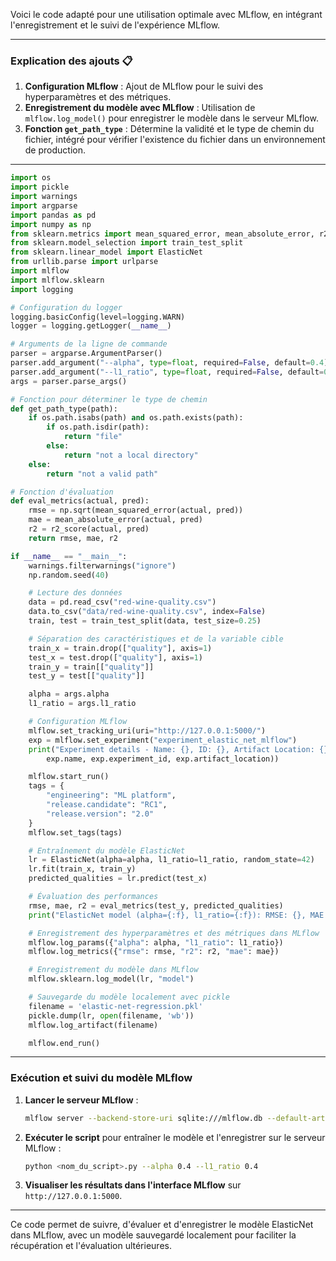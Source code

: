 Voici le code adapté pour une utilisation optimale avec MLflow, en intégrant l'enregistrement et le suivi de l'expérience MLflow.

---

### Explication des ajouts 📋
1. **Configuration MLflow** : Ajout de MLflow pour le suivi des hyperparamètres et des métriques.
2. **Enregistrement du modèle avec MLflow** : Utilisation de `mlflow.log_model()` pour enregistrer le modèle dans le serveur MLflow.
3. **Fonction `get_path_type`** : Détermine la validité et le type de chemin du fichier, intégré pour vérifier l'existence du fichier dans un environnement de production.

---

```python
import os
import pickle
import warnings
import argparse
import pandas as pd
import numpy as np
from sklearn.metrics import mean_squared_error, mean_absolute_error, r2_score
from sklearn.model_selection import train_test_split
from sklearn.linear_model import ElasticNet
from urllib.parse import urlparse
import mlflow
import mlflow.sklearn
import logging

# Configuration du logger
logging.basicConfig(level=logging.WARN)
logger = logging.getLogger(__name__)

# Arguments de la ligne de commande
parser = argparse.ArgumentParser()
parser.add_argument("--alpha", type=float, required=False, default=0.4)
parser.add_argument("--l1_ratio", type=float, required=False, default=0.4)
args = parser.parse_args()

# Fonction pour déterminer le type de chemin
def get_path_type(path):
    if os.path.isabs(path) and os.path.exists(path):
        if os.path.isdir(path):
            return "file"
        else:
            return "not a local directory"
    else:
        return "not a valid path"

# Fonction d'évaluation
def eval_metrics(actual, pred):
    rmse = np.sqrt(mean_squared_error(actual, pred))
    mae = mean_absolute_error(actual, pred)
    r2 = r2_score(actual, pred)
    return rmse, mae, r2

if __name__ == "__main__":
    warnings.filterwarnings("ignore")
    np.random.seed(40)

    # Lecture des données
    data = pd.read_csv("red-wine-quality.csv")
    data.to_csv("data/red-wine-quality.csv", index=False)
    train, test = train_test_split(data, test_size=0.25)

    # Séparation des caractéristiques et de la variable cible
    train_x = train.drop(["quality"], axis=1)
    test_x = test.drop(["quality"], axis=1)
    train_y = train[["quality"]]
    test_y = test[["quality"]]

    alpha = args.alpha
    l1_ratio = args.l1_ratio

    # Configuration MLflow
    mlflow.set_tracking_uri(uri="http://127.0.0.1:5000/")
    exp = mlflow.set_experiment("experiment_elastic_net_mlflow")
    print("Experiment details - Name: {}, ID: {}, Artifact Location: {}".format(
        exp.name, exp.experiment_id, exp.artifact_location))

    mlflow.start_run()
    tags = {
        "engineering": "ML platform",
        "release.candidate": "RC1",
        "release.version": "2.0"
    }
    mlflow.set_tags(tags)

    # Entraînement du modèle ElasticNet
    lr = ElasticNet(alpha=alpha, l1_ratio=l1_ratio, random_state=42)
    lr.fit(train_x, train_y)
    predicted_qualities = lr.predict(test_x)

    # Évaluation des performances
    rmse, mae, r2 = eval_metrics(test_y, predicted_qualities)
    print("ElasticNet model (alpha={:f}, l1_ratio={:f}): RMSE: {}, MAE: {}, R2: {}".format(alpha, l1_ratio, rmse, mae, r2))

    # Enregistrement des hyperparamètres et des métriques dans MLflow
    mlflow.log_params({"alpha": alpha, "l1_ratio": l1_ratio})
    mlflow.log_metrics({"rmse": rmse, "r2": r2, "mae": mae})

    # Enregistrement du modèle dans MLflow
    mlflow.sklearn.log_model(lr, "model")

    # Sauvegarde du modèle localement avec pickle
    filename = 'elastic-net-regression.pkl'
    pickle.dump(lr, open(filename, 'wb'))
    mlflow.log_artifact(filename)

    mlflow.end_run()
```

---

### Exécution et suivi du modèle MLflow

1. **Lancer le serveur MLflow** :
   ```bash
   mlflow server --backend-store-uri sqlite:///mlflow.db --default-artifact-root ./mlflow-artifacts --host 127.0.0.1 --port 5000
   ```

2. **Exécuter le script** pour entraîner le modèle et l'enregistrer sur le serveur MLflow :
   ```bash
   python <nom_du_script>.py --alpha 0.4 --l1_ratio 0.4
   ```

3. **Visualiser les résultats dans l'interface MLflow** sur `http://127.0.0.1:5000`.

---

Ce code permet de suivre, d'évaluer et d'enregistrer le modèle ElasticNet dans MLflow, avec un modèle sauvegardé localement pour faciliter la récupération et l'évaluation ultérieures.
